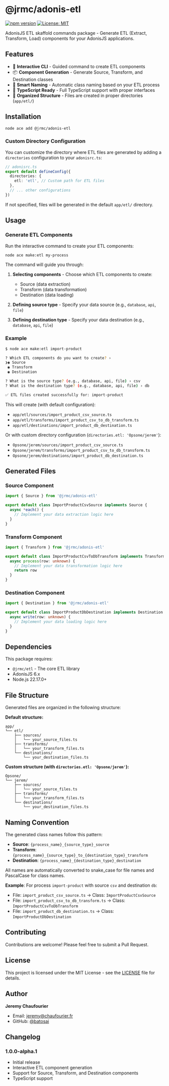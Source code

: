 # @jrmc/adonis-etl

[![npm version](https://badge.fury.io/js/%40jrmc%2Fadonis-etl.svg)](https://badge.fury.io/js/%40jrmc%2Fadonis-etl)
[![License: MIT](https://img.shields.io/badge/License-MIT-yellow.svg)](https://opensource.org/licenses/MIT)

AdonisJS ETL skaffold commands package - Generate ETL (Extract, Transform, Load) components for your AdonisJS applications.

## Features

- 🚀 **Interactive CLI** - Guided command to create ETL components
- 📦 **Component Generation** - Generate Source, Transform, and Destination classes
- 🎯 **Smart Naming** - Automatic class naming based on your ETL process
- 🔧 **TypeScript Ready** - Full TypeScript support with proper interfaces
- 📁 **Organized Structure** - Files are created in proper directories (`app/etl/`)

## Installation

```bash
node ace add @jrmc/adonis-etl
```

### Custom Directory Configuration

You can customize the directory where ETL files are generated by adding a `directories` configuration to your `adonisrc.ts`:

```typescript
// adonisrc.ts
export default defineConfig({
  directories: {
    etl: 'etl', // Custom path for ETL files
  },
  // ... other configurations
})
```

If not specified, files will be generated in the default `app/etl/` directory.

## Usage

### Generate ETL Components

Run the interactive command to create your ETL components:

```bash
node ace make:etl my-process
```

The command will guide you through:

1. **Selecting components** - Choose which ETL components to create:
   - Source (data extraction)
   - Transform (data transformation)
   - Destination (data loading)

2. **Defining source type** - Specify your data source (e.g., `database`, `api`, `file`)

3. **Defining destination type** - Specify your data destination (e.g., `database`, `api`, `file`)

### Example

```bash
$ node ace make:etl import-product

? Which ETL components do you want to create? › 
❯◉ Source
 ◉ Transform  
 ◉ Destination

? What is the source type? (e.g., database, api, file) › csv
? What is the destination type? (e.g., database, api, file) › db

✅ ETL files created successfully for: import-product
```

This will create (with default configuration):

- `app/etl/sources/import_product_csv_source.ts`
- `app/etl/transforms/import_product_csv_to_db_transform.ts`
- `app/etl/destinations/import_product_db_destination.ts`

Or with custom directory configuration (`directories.etl: 'Opsone/jerem'`):

- `Opsone/jerem/sources/import_product_csv_source.ts`
- `Opsone/jerem/transforms/import_product_csv_to_db_transform.ts`
- `Opsone/jerem/destinations/import_product_db_destination.ts`

## Generated Files

### Source Component

```typescript
import { Source } from '@jrmc/adonis-etl'

export default class ImportProductCsvSource implements Source {
  async *each() {
    // Implement your data extraction logic here
  }
}
```

### Transform Component

```typescript
import { Transform } from '@jrmc/adonis-etl'

export default class ImportProductCsvToDbTransform implements Transform {
  async process(row: unknown) {
    // Implement your data transformation logic here
    return row
  }
}
```

### Destination Component

```typescript
import { Destination } from '@jrmc/adonis-etl'

export default class ImportProductDbDestination implements Destination {
  async write(row: unknown) {
    // Implement your data loading logic here
  }
}
```

## Dependencies

This package requires:
- `@jrmc/etl` - The core ETL library
- AdonisJS 6.x
- Node.js 22.17.0+

## File Structure

Generated files are organized in the following structure:

**Default structure:**
```
app/
└── etl/
    ├── sources/
    │   └── your_source_files.ts
    ├── transforms/
    │   └── your_transform_files.ts
    └── destinations/
        └── your_destination_files.ts
```

**Custom structure (with `directories.etl: 'Opsone/jerem'`):**
```
Opsone/
└── jerem/
    ├── sources/
    │   └── your_source_files.ts
    ├── transforms/
    │   └── your_transform_files.ts
    └── destinations/
        └── your_destination_files.ts
```

## Naming Convention

The generated class names follow this pattern:

- **Source**: `{process_name}_{source_type}_source`
- **Transform**: `{process_name}_{source_type}_to_{destination_type}_transform`
- **Destination**: `{process_name}_{destination_type}_destination`

All names are automatically converted to snake_case for file names and PascalCase for class names.

**Example**: For process `import-product` with source `csv` and destination `db`:
- File: `import_product_csv_source.ts` → Class: `ImportProductCsvSource`
- File: `import_product_csv_to_db_transform.ts` → Class: `ImportProductCsvToDbTransform`
- File: `import_product_db_destination.ts` → Class: `ImportProductDbDestination`

## Contributing

Contributions are welcome! Please feel free to submit a Pull Request.

## License

This project is licensed under the MIT License - see the [LICENSE](LICENSE) file for details.

## Author

**Jeremy Chaufourier**
- Email: jeremy@chaufourier.fr
- GitHub: [@batosai](https://github.com/batosai)

## Changelog

### 1.0.0-alpha.1
- Initial release
- Interactive ETL component generation
- Support for Source, Transform, and Destination components
- TypeScript support
